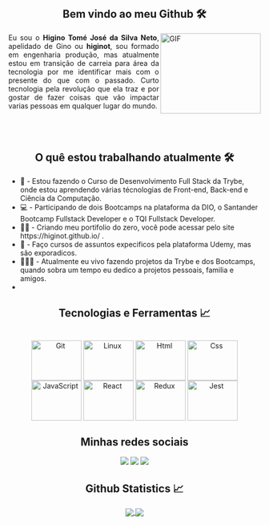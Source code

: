 <h2 align="center"> Bem vindo ao meu Github 🛠️ </h2>
<img align="right" alt="GIF" height="160px"  width="200px" src="https://media.giphy.com/media/du3J3cXyzhj75IOgvA/giphy.gif" />
<div align="justify" width="100px"> 
  Eu sou o <strong>Higino Tomé José da Silva Neto</strong>, apelidado de Gino ou <strong>higinot</strong>, sou formado em engenharia produção, mas atualmente estou em transição de carreia para área da tecnologia por me identificar mais com o presente do que com o passado. Curto tecnologia pela revolução que ela traz e por gostar de fazer coisas que vão impactar varias pessoas em qualquer lugar do mundo.
  <br>
  <br>
  <br>
  <br>

</div>

<h2 align="center"> O quê estou trabalhando atualmente 🛠️ </h2>
<ul align="left">
<li>🚀 - Estou fazendo o Curso de Desenvolvimento Full Stack da Trybe, onde estou aprendendo várias técnologias de Front-end, Back-end e Ciência da Computação.</li>
<li>💻 - Participando de dois Bootcamps na plataforma da DIO, o Santander Bootcamp Fullstack Developer e o TQI Fullstack Developer.</li>
<li>🏃🏻 - Criando meu portifolio do zero, você pode acessar pelo site https://higinot.github.io/ .</li>
<li>🧠 - Faço cursos de assuntos expecificos pela plataforma Udemy, mas são exporadicos.</li>
<li>👨🏻‍💻 - Atualmente eu vivo fazendo projetos da Trybe e dos Bootcamps, quando sobra um tempo eu dedico a projetos pessoais, familia e amigos.</li>
<li></li>

</ul>
      
<h2 align="center"> Tecnologias e Ferramentas 📈 </h2>
<div align="center" style="display: inline_block"><br>
<img align="center" alt="Git" height="80" width="100" src="https://cdn.jsdelivr.net/gh/devicons/devicon/icons/git/git-original.svg"> 
<img align="center" alt="Linux" height="80" width="100" src="https://cdn.jsdelivr.net/gh/devicons/devicon/icons/linux/linux-original.svg">
<img align="center" alt="Html" height="80" width="100" src="https://cdn.jsdelivr.net/gh/devicons/devicon/icons/html5/html5-plain-wordmark.svg">
<img align="center" alt="Css" height="80" width="100" src="https://cdn.jsdelivr.net/gh/devicons/devicon/icons/css3/css3-plain-wordmark.svg">
<img align="center" alt="JavaScript" height="80" width="100" src="https://cdn.jsdelivr.net/gh/devicons/devicon/icons/javascript/javascript-original.svg">
<img align="center" alt="React" height="80" width="100" src="https://cdn.jsdelivr.net/gh/devicons/devicon/icons/react/react-original-wordmark.svg">
<img align="center" alt="Redux" height="80" width="100" src="https://cdn.jsdelivr.net/gh/devicons/devicon/icons/redux/redux-original.svg">
<img align="center" alt="Jest" height="80" width="100" src="https://cdn.jsdelivr.net/gh/devicons/devicon/icons/jest/jest-plain.svg">
</div>
      
<h2 align="center"> Minhas redes sociais  </h2>
<div align="center" >
<a href="https://www.instagram.com/higinot/"><img src="https://img.shields.io/badge/instagram%20@higinot-DD2476?style=for-the-badge&logo=instagram&logoColor=white"/></a>
<a href="https://www.linkedin.com/in/higino-neto-40634491/"><img src="https://img.shields.io/badge/linkedin%20@higino-344E86?style=for-the-badge&logo=linkedin&logoColor=white"/></a>
<a href="engprodhigino@gmail.com"><img src="https://img.shields.io/badge/gmail%20@engprodhigino-c71610?style=for-the-badge&logo=gmail&logoColor=white"/></a>
</div>

<h2 align="center"> Github Statistics 📈 </h2>
  
  <div align="center"> 
     <a href="">
      <img align="center"  src="https://github-readme-stats.vercel.app/api?username=higinot&show_icons=true&theme=tokyonight" />
    </a>
    <a href="">
     <img align="center" src="https://github-readme-stats.vercel.app/api/top-langs/?username=higinot&layout=compact&theme=tokyonight" />
    </a>
</div
